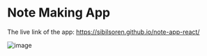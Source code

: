# Note Making App

The live link of the app: https://sibilsoren.github.io/note-app-react/

![image](images/Hackathons.png)
